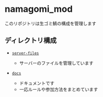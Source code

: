 # namagomi_mod

このリポジトリは生ゴミ鯖の構成を管理します

## ディレクトリ構成

- [`server-files`](./server-files/)
    - サーバーのファイルを管理しています

- [`docs`](./server-files/)
    - ドキュメントです
    - 一応ルールや参加方法をまとめています

